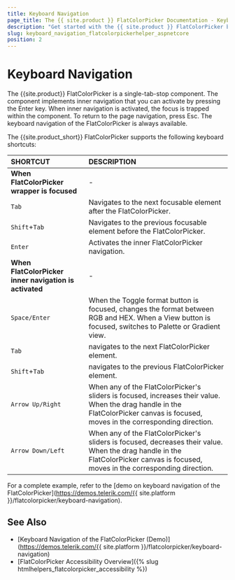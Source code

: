 ```yaml
---
title: Keyboard Navigation
page_title: The {{ site.product }} FlatColorPicker Documentation - Keyboard Navigation
description: "Get started with the {{ site.product }} FlatColorPicker by Kendo UI and learn about the accessibility support it provides through its keyboard navigation functionality."
slug: keyboard_navigation_flatcolorpickerhelper_aspnetcore
position: 2
---
```


# Keyboard Navigation

The {{site.product}} FlatColorPicker is a single-tab-stop component. The component implements inner navigation that you can activate by pressing the Enter key. When inner navigation is activated, the focus is trapped within the component. To return to the page navigation, press Esc. The keyboard navigation of the FlatColorPicker is always available.

The {{site.product_short}} FlatColorPicker supports the following keyboard shortcuts:

| SHORTCUT						| DESCRIPTION				                                                        |
|:---                 |:---                                                                                |
| **When FlatColorPicker wrapper is focused** | - |                  |
| `Tab` | Navigates to the next focusable element after the FlatColorPicker. |
| `Shift`+`Tab` | Navigates to the previous focusable element before the FlatColorPicker. |
| `Enter` | Activates the inner FlatColorPicker navigation. |
| **When FlatColorPicker inner navigation is activated** | - |                                           |
| `Space/Enter`             | When the Toggle format button is focused, changes the format between RGB and HEX. When a View button is focused, switches to Palette or Gradient view.|
| `Tab`               | navigates to the next FlatColorPicker element.|
| `Shift`+`Tab`    | navigates to the previous FlatColorPicker element.|
| `Arrow Up/Right`    | When any of the FlatColorPicker's sliders is focused, increases their value. When the drag handle in the FlatColorPicker canvas is focused, moves in the corresponding direction.|
| `Arrow Down/Left`    | When any of the FlatColorPicker's sliders is focused, decreases their value. When the drag handle in the FlatColorPicker canvas is focused, moves in the corresponding direction.|

For a complete example, refer to the [demo on keyboard navigation of the FlatColorPicker](https://demos.telerik.com/{{ site.platform }}/flatcolorpicker/keyboard-navigation).

## See Also

* [Keyboard Navigation of the FlatColorPicker (Demo)](https://demos.telerik.com/{{ site.platform }}/flatcolorpicker/keyboard-navigation)
* [FlatColorPicker Accessibility Overview]({% slug htmlhelpers_flatcolorpicker_accessibility %})
